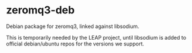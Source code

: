 zeromq3-deb
===========

Debian package for zeromq3, linked against libsodium.

This is temporarily needed by the LEAP project, until libsodium is added to official debian/ubuntu repos for the versions we support.
